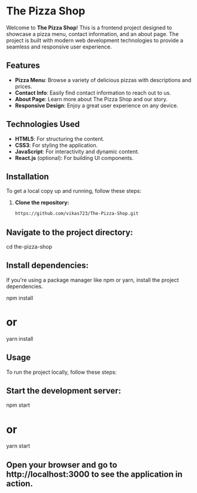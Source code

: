 # The Pizza Shop

Welcome to **The Pizza Shop**! This is a frontend project designed to showcase a pizza menu, contact information, and an about page. The project is built with modern web development technologies to provide a seamless and responsive user experience.

## Features

- **Pizza Menu**: Browse a variety of delicious pizzas with descriptions and prices.
- **Contact Info**: Easily find contact information to reach out to us.
- **About Page**: Learn more about The Pizza Shop and our story.
- **Responsive Design**: Enjoy a great user experience on any device.

## Technologies Used

- **HTML5**: For structuring the content.
- **CSS3**: For styling the application.
- **JavaScript**: For interactivity and dynamic content.
- **React.js** (optional): For building UI components.

## Installation

To get a local copy up and running, follow these steps:

1. **Clone the repository:**
   ```bash
   https://github.com/vikas723/The-Pizza-Shop.git


## Navigate to the project directory:

   cd the-pizza-shop


## Install dependencies:


   If you're using a package manager like npm or yarn, install the project dependencies.


   npm install
   # or
   yarn install

## Usage
To run the project locally, follow these steps:

## Start the development server:

   npm start
   # or
   yarn start
## Open your browser and go to http://localhost:3000 to see the application in action.





